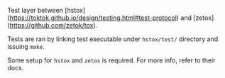 

Test layer between [hstox]
(https://toktok.github.io/design/testing.html#test-protocol) and [zetox]
(https://github.com/zetok/tox).

Tests are ran by linking test executable under `hstox/test/` directory and
issuing `make`.

Some setup for `hstox` and `zetox` is required. For more info, refer to their
docs.
